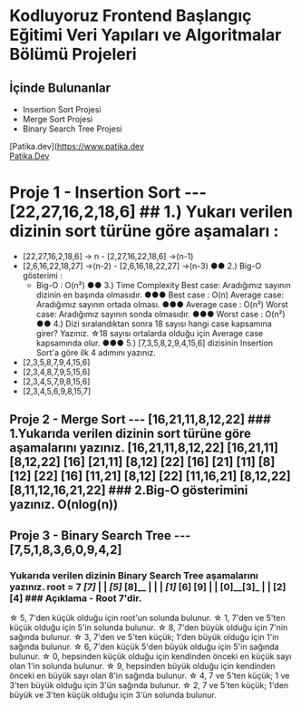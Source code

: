 # Kodluyoruz Frontend Başlangıç Eğitimi Veri Yapıları ve Algoritmalar Bölümü Projeleri 
## İçinde Bulunanlar
 - Insertion Sort Projesi 
- Merge Sort Projesi 
- Binary Search Tree Projesi

[Patika.dev](https://www.patika.dev  
[Patika.Dev](https://app.patika.dev/)


# Proje 1 - Insertion Sort ---  [22,27,16,2,18,6]  ## 1.) Yukarı verilen dizinin sort türüne göre aşamaları :
 - [22,27,16,2,18,6] -> n - [2,27,16,22,18,6] ->(n-1)
 - [2,6,16,22,18,27] ->(n-2) - [2,6,16,18,22,27] ->(n-3) 
●● 2.) Big-O gösterimi : 
   - Big-O : O(n²) 
●● 3.) Time Complexity Best case: Aradığımız sayının dizinin en başında olmasıdır. 
●●● Best case : O(n) Average case: Aradığımız sayının ortada olması. 
●●● Average case : O(n²) Worst case: Aradığımız sayının sonda olmasıdır. 
●●● Worst case : O(n²) 
●● 4.) Dizi sıralandıktan sonra 18 sayısı hangi case kapsamına girer? Yazınız. 
☆18 sayısı ortalarda olduğu için Average case kapsamında olur. 
●●● 5.) [7,3,5,8,2,9,4,15,6] dizisinin Insertion Sort'a göre ilk 4 adımını yazınız. 
- [2,3,5,8,7,9,4,15,6] 
- [2,3,4,8,7,9,5,15,6] 
- [2,3,4,5,7,9,8,15,6] 
- [2,3,4,5,6,9,8,15,7]



## Proje 2 - Merge Sort ---  [16,21,11,8,12,22]  ### 1.Yukarıda verilen dizinin sort türüne göre aşamalarını yazınız. [16,21,11,8,12,22] [16,21,11] [8,12,22] [16] [21,11] [8,12] [22] [16] [21] [11] [8] [12] [22] [16] [11,21] [8,12] [22] [11,16,21] [8,12,22] [8,11,12,16,21,22] ### 2.Big-O gösterimini yazınız. O(nlog(n))





## Proje 3 - Binary Search Tree ---  [7,5,1,8,3,6,0,9,4,2] 
 
### Yukarıda verilen dizinin Binary Search Tree aşamalarını yazınız. root = 7 ___[7]___ | | _[5]_ [8]__ | | | _[1]_ [6] [9] | | [0]__[3]_ | | [2] [4] ### Açıklama - Root 7'dir. 
☆ 5, 7'den küçük olduğu için root'un solunda bulunur. 
☆  1, 7'den ve 5'ten küçük olduğu için 5'in solunda bulunur. 
☆  8, 7'den büyük olduğu için 7'nin sağında bulunur. 
☆  3, 7'den ve 5'ten küçük; 1'den büyük olduğu için 1'in sağında bulunur. 
☆  6, 7'den küçük 5'den büyük olduğu için 5'in sağında bulunur.
 ☆  0, hepsinden küçük olduğu için kendinden önceki en küçük sayı olan 1'in solunda bulunur. 
☆ 9, hepsinden büyük olduğu için kendinden önceki en büyük sayı olan 8'in sağında bulunur. 
☆ 4, 7 ve 5'ten küçük; 1 ve 3'ten büyük olduğu için 3'ün sağında bulunur. 
☆ 2, 7 ve 5'ten küçük; 1'den büyük ve 3'ten küçük olduğu için 3'ün solunda bulunur.

